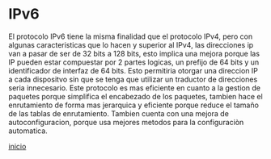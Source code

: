# IPv6

El protocolo IPv6 tiene la misma finalidad que el protocolo IPv4, pero con algunas caracteristicas que lo hacen y superior al IPv4, las direcciones ip van a pasar de ser de 32 bits a 128 bits, esto implica una mejora porque las IP pueden estar compuestar por 2 partes logicas, un prefijo de 64 bits y un identificador de interfaz de 64 bits. Esto permitiria otorgar una direccion IP a cada dispositvo sin que se tenga que utilizar un traductor de direcciones seria innecesario.
  Este protocolo es mas eficiente en cuanto a la gestion de paquetes porque simplifica el encabezado de los paquetes, tambien hace el enrutamiento de forma mas jerarquica y eficiente porque reduce el tamaño de las tablas de enrutamiento. Tambien cuenta con una mejora de autoconfiguracion, porque usa mejores metodos para la configuraciòn automatica.
  
[inicio](../README.md)
